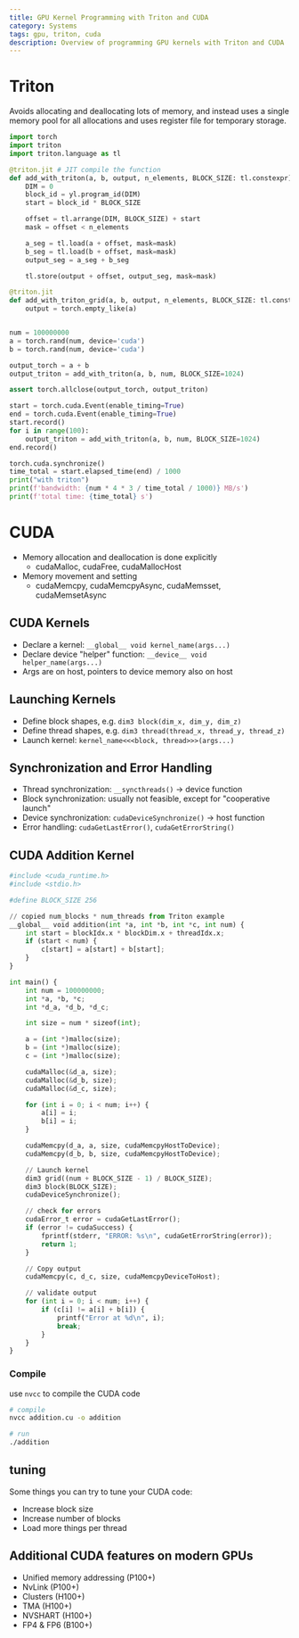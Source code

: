 ```yaml
---
title: GPU Kernel Programming with Triton and CUDA
category: Systems
tags: gpu, triton, cuda
description: Overview of programming GPU kernels with Triton and CUDA
---
```


# Triton

Avoids allocating and deallocating lots of memory, and instead uses a single memory pool for all allocations and uses register file for temporary storage.

```py
import torch
import triton
import triton.language as tl

@triton.jit # JIT compile the function
def add_with_triton(a, b, output, n_elements, BLOCK_SIZE: tl.constexpr):
    DIM = 0
    block_id = yl.program_id(DIM)
    start = block_id * BLOCK_SIZE

    offset = tl.arrange(DIM, BLOCK_SIZE) + start
    mask = offset < n_elements

    a_seg = tl.load(a + offset, mask=mask)
    b_seg = tl.load(b + offset, mask=mask)
    output_seg = a_seg + b_seg

    tl.store(output + offset, output_seg, mask=mask)

@triton.jit
def add_with_triton_grid(a, b, output, n_elements, BLOCK_SIZE: tl.constexpr):
    output = torch.empty_like(a)


num = 100000000
a = torch.rand(num, device='cuda')
b = torch.rand(num, device='cuda')

output_torch = a + b
output_triton = add_with_triton(a, b, num, BLOCK_SIZE=1024)

assert torch.allclose(output_torch, output_triton)

start = torch.cuda.Event(enable_timing=True)
end = torch.cuda.Event(enable_timing=True)
start.record()
for i in range(100):
    output_triton = add_with_triton(a, b, num, BLOCK_SIZE=1024)
end.record()

torch.cuda.synchronize()
time_total = start.elapsed_time(end) / 1000
print("with triton")
print(f'bandwidth: {num * 4 * 3 / time_total / 1000)} MB/s')
print(f'total time: {time_total} s')
```
# CUDA

- Memory allocation and deallocation is done explicitly
    - cudaMalloc, cudaFree, cudaMallocHost
- Memory movement and setting
    - cudaMemcpy, cudaMemcpyAsync, cudaMemsset, cudaMemsetAsync


## CUDA Kernels

- Declare a kernel: `__global__ void kernel_name(args...)`
- Declare device "helper" function: `__device__ void helper_name(args...)`
- Args are on host, pointers to device memory also on host

## Launching Kernels

- Define block shapes, e.g. `dim3 block(dim_x, dim_y, dim_z)`
- Define thread shapes, e.g. `dim3 thread(thread_x, thread_y, thread_z)`
- Launch kernel: `kernel_name<<<block, thread>>>(args...)`

## Synchronization and Error Handling

- Thread synchronization: `__syncthreads()` -> device function
- Block synchronization: usually not feasible, except for "cooperative launch"
- Device synchronization: `cudaDeviceSynchronize()` -> host function
- Error handling: `cudaGetLastError()`, `cudaGetErrorString()`



## CUDA Addition Kernel


```python
#include <cuda_runtime.h>
#include <stdio.h>

#define BLOCK_SIZE 256

// copied num_blocks * num_threads from Triton example
__global__ void addition(int *a, int *b, int *c, int num) {
    int start = blockIdx.x * blockDim.x + threadIdx.x;
    if (start < num) {
        c[start] = a[start] + b[start];
    }
}

int main() {
    int num = 100000000;
    int *a, *b, *c;
    int *d_a, *d_b, *d_c;

    int size = num * sizeof(int);

    a = (int *)malloc(size);
    b = (int *)malloc(size);
    c = (int *)malloc(size);

    cudaMalloc(&d_a, size);
    cudaMalloc(&d_b, size);
    cudaMalloc(&d_c, size);

    for (int i = 0; i < num; i++) {
        a[i] = i;
        b[i] = i;
    }

    cudaMemcpy(d_a, a, size, cudaMemcpyHostToDevice);
    cudaMemcpy(d_b, b, size, cudaMemcpyHostToDevice);

    // Launch kernel
    dim3 grid((num + BLOCK_SIZE - 1) / BLOCK_SIZE);
    dim3 block(BLOCK_SIZE);
    cudaDeviceSynchronize();

    // check for errors
    cudaError_t error = cudaGetLastError();
    if (error != cudaSuccess) {
        fprintf(stderr, "ERROR: %s\n", cudaGetErrorString(error));
        return 1;
    }

    // Copy output
    cudaMemcpy(c, d_c, size, cudaMemcpyDeviceToHost);

    // validate output
    for (int i = 0; i < num; i++) {
        if (c[i] != a[i] + b[i]) {
            printf("Error at %d\n", i);
            break;
        }
    }
}
```

### Compile

use `nvcc` to compile the CUDA code

```sh
# compile
nvcc addition.cu -o addition

# run
./addition
```

## tuning

Some things you can try to tune your CUDA code:
- Increase block size
- Increase number of blocks
- Load more things per thread

## Additional CUDA features on modern GPUs

- Unified memory addressing (P100+)
- NvLink (P100+)
- Clusters (H100+)
- TMA (H100+)
- NVSHART (H100+)
- FP4 & FP6 (B100+)
